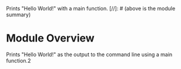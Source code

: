 Prints "Hello World!" with a main function.
[//]: # (above is the module summary)

# Module Overview
Prints "Hello World!" as the output to the command line using a main function.2
